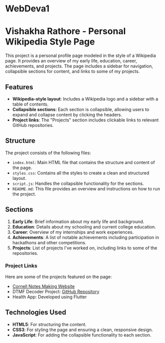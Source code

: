 # WebDeva1
# Vishakha Rathore - Personal Wikipedia Style Page

This project is a personal profile page modeled in the style of a Wikipedia page. It provides an overview of my early life, education, career, achievements, and projects. The page includes a sidebar for navigation, collapsible sections for content, and links to some of my projects.

## Features
- **Wikipedia-style layout**: Includes a Wikipedia logo and a sidebar with a table of contents.
- **Collapsible sections**: Each section is collapsible, allowing users to expand and collapse content by clicking the headers.
- **Project links**: The "Projects" section includes clickable links to relevant GitHub repositories.


## Structure
The project consists of the following files:
- `index.html`: Main HTML file that contains the structure and content of the page.
- `styles.css`: Contains all the styles to create a clean and structured layout.
- `script.js`: Handles the collapsible functionality for the sections.
- `README.md`: This file provides an overview and instructions on how to run the project.

## Sections
1. **Early Life**: Brief information about my early life and background.
2. **Education**: Details about my schooling and current college education.
3. **Career**: Overview of my internships and work experiences.
4. **Achievements**: A list of notable achievements including participation in hackathons and other competitions.
5. **Projects**: List of projects I've worked on, including links to some of the repositories.

### Project Links
Here are some of the projects featured on the page:
- [Cornell Notes Making Website](https://gitlab.com/MihikaK_JIIT/cornell-notes-webapp)
- DTMF Decoder Project: [GitHub Repository](https://github.com/vishakha2763/DTMF-Decoder-)
- Health App: Developed using Flutter

## Technologies Used
- **HTML5**: For structuring the content.
- **CSS3**: For styling the page and ensuring a clean, responsive design.
- **JavaScript**: For adding the collapsible functionality to each section.

